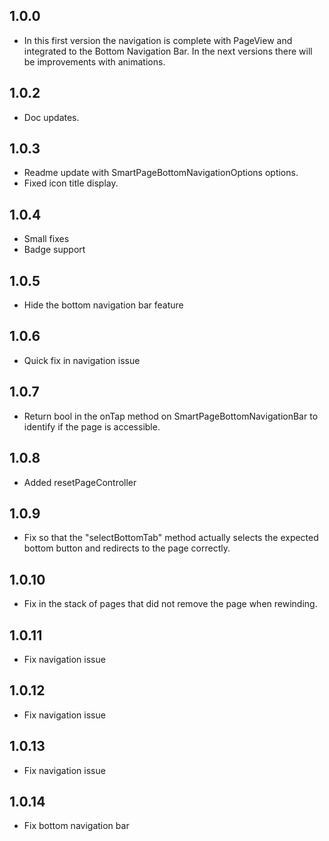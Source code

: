 ## 1.0.0

* In this first version the navigation is complete with PageView and integrated to the Bottom Navigation Bar. In the next versions there will be improvements with animations.

## 1.0.2

* Doc updates.

## 1.0.3

* Readme update with SmartPageBottomNavigationOptions options.
* Fixed icon title display.

## 1.0.4

* Small fixes
* Badge support

## 1.0.5

* Hide the bottom navigation bar feature

## 1.0.6

* Quick fix in navigation issue

## 1.0.7

* Return bool in the onTap method on SmartPageBottomNavigationBar to identify if the page is accessible.

## 1.0.8

* Added resetPageController

## 1.0.9

* Fix so that the "selectBottomTab" method actually selects the expected bottom button and redirects to the page correctly.

## 1.0.10

* Fix in the stack of pages that did not remove the page when rewinding.

## 1.0.11

* Fix navigation issue

## 1.0.12

* Fix navigation issue

## 1.0.13

* Fix navigation issue

## 1.0.14

* Fix bottom navigation bar